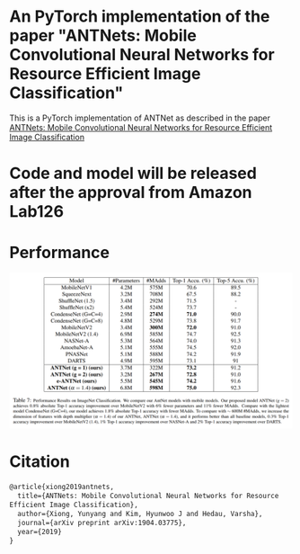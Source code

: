 # An PyTorch implementation of the paper "ANTNets: Mobile Convolutional Neural Networks for Resource Efficient Image Classification"
This is a PyTorch implementation of ANTNet as described in the paper [ANTNets: Mobile Convolutional Neural Networks for Resource Efficient Image Classification](https://arxiv.org/pdf/1904.03775.pdf)

# Code and model will be released after the approval from Amazon Lab126

# Performance
![Alt top](figures/performance.png?raw=true "Performance of ANTNet on ImageNet")

# Citation
```
@article{xiong2019antnets,
  title={ANTNets: Mobile Convolutional Neural Networks for Resource Efficient Image Classification},
  author={Xiong, Yunyang and Kim, Hyunwoo J and Hedau, Varsha},
  journal={arXiv preprint arXiv:1904.03775},
  year={2019}
}
```
